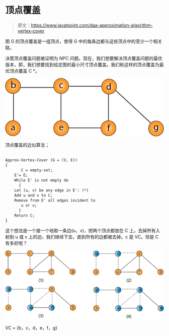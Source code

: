 # 顶点覆盖

> 原文：<https://www.javatpoint.com/daa-approximation-algorithm-vertex-cover>

图 G 的顶点覆盖是一组顶点，使得 G 中的每条边都与这些顶点中的至少一个相关联。

决策顶点覆盖问题被证明为 NPC 问题。现在，我们想要解决顶点覆盖问题的最优版本，即，我们想要找到给定图的最小尺寸顶点覆盖。我们称这样的顶点覆盖为最优顶点覆盖 C &midast;。

![Vertex Cover](img/e19176d8353e7f1630661dc464986d4a.png)

顶点覆盖的近似算法；

```

Approx-Vertex-Cover (G = (V, E))
{           
       C = empty-set;
    E'= E;
    While E' is not empty do
      {
    Let (u, v) be any edge in E': (*)
    Add u and v to C;
    Remove from E' all edges incident to
       u or v;
      }
    Return C;
}

```

这个想法是一个接一个地取一条边(u，v)，把两个顶点都放在 C 上，去掉所有入射到 u 或 v 上的边，我们继续下去，直到所有的边都被去掉。c 是 VC。但是 C 有多好呢？

![Vertex Cover](img/07f80d37baee2a0ee8dbe9b38e02e2dd.png)

VC = {b，c，d，e，f，g}